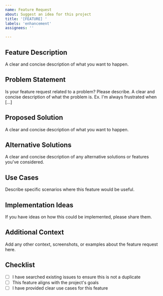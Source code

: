 ```yaml
---
name: Feature Request
about: Suggest an idea for this project
title: '[FEATURE] '
labels: 'enhancement'
assignees: ''

---
```


## Feature Description
A clear and concise description of what you want to happen.

## Problem Statement
Is your feature request related to a problem? Please describe.
A clear and concise description of what the problem is. Ex. I'm always frustrated when [...]

## Proposed Solution
A clear and concise description of what you want to happen.

## Alternative Solutions
A clear and concise description of any alternative solutions or features you've considered.

## Use Cases
Describe specific scenarios where this feature would be useful.

## Implementation Ideas
If you have ideas on how this could be implemented, please share them.

## Additional Context
Add any other context, screenshots, or examples about the feature request here.

## Checklist
- [ ] I have searched existing issues to ensure this is not a duplicate
- [ ] This feature aligns with the project's goals
- [ ] I have provided clear use cases for this feature
